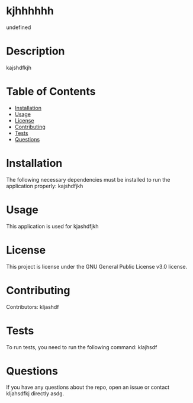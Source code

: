 # kjhhhhhh
  undefined

  # Description
  kajshdfkjh
  
  # Table of Contents 
  * [Installation](#installation)
  * [Usage](#usage)
  * [License](#license)
  * [Contributing](#contributing)
  * [Tests](#tests)
  * [Questions](#questions)
  
  # Installation
  The following necessary dependencies must be installed to run the application properly: kajshdfjkh
  
  # Usage
  ​This application is used for kjashdfjkh
 
  # License
  This project is license under the GNU General Public License v3.0 license.
  
  # Contributing
  ​Contributors: kljashdf
  
  # Tests
  To run tests, you need to run the following command: klajhsdf
  
  # Questions
  If you have any questions about the repo, open an issue or contact kljahsdfkj directly asdg.
